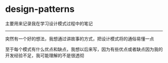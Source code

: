# design-patterns

主要用来记录我在学习设计模式过程中的笔记

---

突然有一个好的想法，我想通过讲故事的方式，把设计模式将的通俗易懂一点

至于每个模式有什么优点和缺点，我想以后来写，因为有些优点或者缺点因为我的开发经验不足，我可能理解的不是很透彻
